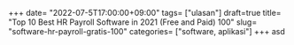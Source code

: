 +++
date= "2022-07-5T17:00:00+09:00"
tags= ["ulasan"]
draft=true
title= "Top 10 Best HR Payroll Software in 2021 (Free and Paid)        100"
slug= "software-hr-payroll-gratis-100"
categories= ["software, aplikasi"]
+++
asd
